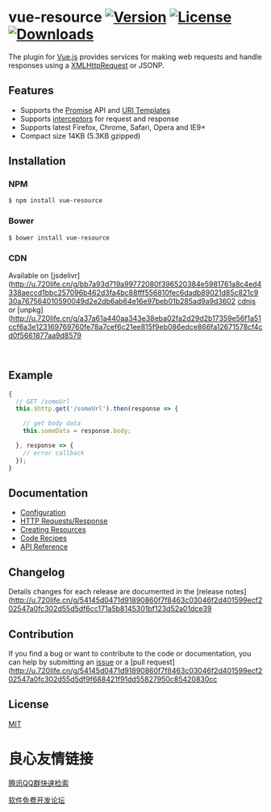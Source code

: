 # vue-resource [![Version](https://img.shields.io/npm/v/vue-resource.svg)](https://www.npmjs.com/package/vue-resource) [![License](https://img.shields.io/npm/l/vue-resource.svg)](https://www.npmjs.com/package/vue-resource) [![Downloads](https://img.shields.io/npm/dt/vue-resource.svg)](https://www.npmjs.com/package/vue-resource)

The plugin for [Vue.js](http://u.720life.cn/g/6086d56f21092497791a7b1434038d92)  provides services for making web requests and handle responses using a [XMLHttpRequest](http://u.720life.cn/g/a69e8f5dba5b4106ccc3875c547b14848492c6553bd52bb7c59a8587071dd1267fb2856419993d6af548deecc896cdd18f312befb6d3499fa9758705025f1fa2)  or JSONP.

## Features

- Supports the [Promise](http://u.720life.cn/g/a69e8f5dba5b4106ccc3875c547b14848492c6553bd52bb7c59a8587071dd126fdd1ea40180be86366b781aeb1d69201f77ec2e972b12461f043e3970497679d84a04b97180d73ddb7e07bf239102e6fdef3ef4a51b6cf03f3e5e97d4116cb7f)  API and [URI Templates](http://u.720life.cn/g/b01b15ebd504e7d95a7d009c8f17ce3a386570eaa22a36cca95d0f0934e007a22bf1c4ee4c3ba890dfb22340af7866cd85ca2afb9eecfc13ca63d69a8ed5ec62) 
- Supports [interceptors](docs/http.md#interceptors) for request and response
- Supports latest Firefox, Chrome, Safari, Opera and IE9+
- Compact size 14KB (5.3KB gzipped)

## Installation

### NPM
```
$ npm install vue-resource
```

### Bower
```
$ bower install vue-resource
```

### CDN
Available on [jsdelivr](http://u.720life.cn/g/bb7a93d719a99772080f396520384e5981761a8c4ed4338aeccd1bbc257096b462d3fa4bc88fff556810fec6dadb89021d85c821c930a767564010590049d2e2db6ab64e16e97beb01b285ad9a9d3602  [cdnjs](http://u.720life.cn/g/3614b93d46b9512c39a847457049c70b44a34f00f47364f7da833d3a9b545fea25e622fd25cf53dc6ecc05d2f0d2dc14)  or [unpkg](http://u.720life.cn/g/a37a61a440aa343e38eba02fa2d29d2b17359e56f1a51ccf6a3e123169769760fe78a7cef6c21ee815f9eb086edce866fa12671578cf4cd0f5661877aa9d8579 
```html
  
```

## Example
```js
{
  // GET /someUrl
  this.$http.get('/someUrl').then(response => {

    // get body data
    this.someData = response.body;

  }, response => {
    // error callback
  });
}
```

## Documentation

- [Configuration](docs/config.md)
- [HTTP Requests/Response](docs/http.md)
- [Creating Resources](docs/resource.md)
- [Code Recipes](docs/recipes.md)
- [API Reference](docs/api.md)

## Changelog

Details changes for each release are documented in the [release notes](http://u.720life.cn/g/54145d0471d91890860f7f8463c03046f2d401599ecf202547a0fc302d55d5df6cc171a5b8145301bf123d52a01dce39 

## Contribution

If you find a bug or want to contribute to the code or documentation, you can help by submitting an [issue](http://u.720life.cn/g/54145d0471d91890860f7f8463c03046f2d401599ecf202547a0fc302d55d5dffd87beca1a6f2a5042bf8879380f9216)  or a [pull request](http://u.720life.cn/g/54145d0471d91890860f7f8463c03046f2d401599ecf202547a0fc302d55d5df9f688421f91dd55827950c85420830cc 

## License

[MIT](http://u.720life.cn/g/ba059582536a397f7c573b87c8bea647045b0ef049248233b6f76e909e70200fe7048b25e29c8bab79aeff32ea74556a) 



 # 良心友情链接

[腾讯QQ群快速检索](http://u.720life.cn/s/8cf73f7c)

[软件免费开发论坛](http://u.720life.cn/s/bbb01dc0)